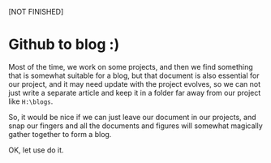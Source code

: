 [NOT FINISHED]

# Github to blog :)

Most of the time, we work on some projects, and then we find something that is somewhat suitable for a blog, but that document is also essential for our project, and it may need update with the project evolves, so we can not just write a separate article and keep it in a folder far away from our project like `H:\blogs`.

So, it would be nice if we can just leave our document in our projects, and snap our fingers and all the documents and figures will somewhat magically gather together to form a blog.

OK, let use do it.